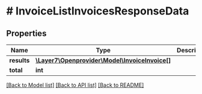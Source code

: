 # # InvoiceListInvoicesResponseData

## Properties

Name | Type | Description | Notes
------------ | ------------- | ------------- | -------------
**results** | [**\Layer7\Openprovider\Model\InvoiceInvoice[]**](InvoiceInvoice.md) |  | [optional]
**total** | **int** |  | [optional]

[[Back to Model list]](../../README.md#models) [[Back to API list]](../../README.md#endpoints) [[Back to README]](../../README.md)
